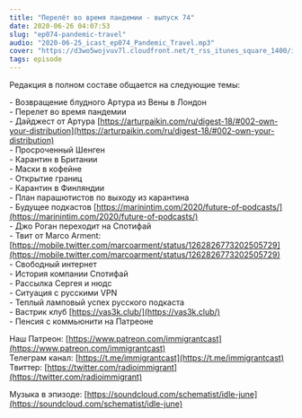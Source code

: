 ```yaml
---
title: "Перелёт во время пандемии - выпуск 74"
date: 2020-06-26 04:07:53
slug: "ep074-pandemic-travel"
audio: "2020-06-25_icast_ep074_Pandemic_Travel.mp3"
cover: "https://d3wo5wojvuv7l.cloudfront.net/t_rss_itunes_square_1400/images.spreaker.com/original/17a8a6e501697cea669d7eee159f4fdc.jpg"
tags: episode
---
```

Редакция в полном составе общается на следующие темы:  
  
\- Возвращение блудного Артура из Вены в Лондон  
\- Перелет во время пандемии  
\- Дайджест от Артура [https://arturpaikin.com/ru/digest-18/#002-own-your-distribution](https://arturpaikin.com/ru/digest-18/#002-own-your-distribution)  
\- Просроченный Шенген  
\- Карантин в Британии  
\- Маски в кофейне  
\- Открытие границ  
\- Карантин в Финляндии  
\- План парашютистов по выходу из карантина  
\- Будущее подкастов [https://marinintim.com/2020/future-of-podcasts/](https://marinintim.com/2020/future-of-podcasts/)  
\- Джо Роган переходит на Спотифай  
\- Твит от Marco Arment: [https://mobile.twitter.com/marcoarment/status/1262826773202505729](https://mobile.twitter.com/marcoarment/status/1262826773202505729)  
\- Свободный интернет  
\- История компании Спотифай  
\- Рассылка Сергея и нюдс  
\- Ситуация с русскими VPN  
\- Теплый ламповый успех русского подкаста  
\- Вастрик клуб [https://vas3k.club/](https://vas3k.club/)  
\- Пенсия с коммьюнити на Патреоне  
  
Наш Патреон: [https://www.patreon.com/immigrantcast](https://www.patreon.com/immigrantcast)  
Телеграм канал: [https://t.me/immigrantcast](https://t.me/immigrantcast)  
Твиттер: [https://twitter.com/radioimmigrant](https://twitter.com/radioimmigrant)  
  
Музыка в эпизоде: [https://soundcloud.com/schematist/idle-june](https://soundcloud.com/schematist/idle-june)
